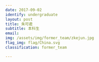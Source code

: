 ```yaml
---
date: 2017-09-02
identify: undergraduate
layout: post
title: 朱可君
subtitle: 本科生
email:
img: /assets/img/former_team/zkejun.jpg
flag_img: flag/China.svg
classification: former_team

---
```

